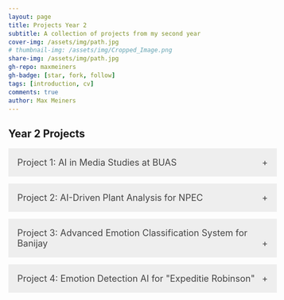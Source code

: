```yaml
---
layout: page
title: Projects Year 2
subtitle: A collection of projects from my second year
cover-img: /assets/img/path.jpg
# thumbnail-img: /assets/img/Cropped_Image.png
share-img: /assets/img/path.jpg
gh-repo: maxmeiners
gh-badge: [star, fork, follow]
tags: [introduction, cv]
comments: true
author: Max Meiners
---
```


<style>
  .accordion {
    margin-bottom: 1em;
  }

  .accordion input[type="checkbox"] {
    display: none;
  }

  .accordion label {
    background-color: #eee;
    color: #444;
    cursor: pointer;
    padding: 18px;
    width: 100%;
    border: none;
    text-align: left;
    outline: none;
    font-size: 18px;
    transition: background-color 0.4s ease;
    display: block;
  }

  .accordion label:hover {
    background-color: #ccc;
  }

  .accordion label:after {
    content: '+';
    float: right;
  }

  .accordion input:checked + label:after {
    content: '-';
  }

  .accordion .content {
    height: 0;
    overflow: hidden;
    transition: height 0.4s ease;
    background-color: #f9f9f9;
  }

  .accordion input:checked + label + .content {
    height: auto;
    padding: 18px;
    border-top: 1px solid #ddd;
  }
</style>

<h2>Year 2 Projects</h2>

<div class="accordion">
  <input type="checkbox" id="project1" />
  <label for="project1">Project 1: AI in Media Studies at BUAS</label>
  <div class="content">
    <h3>Project 1: <strong>AI in Media Studies at BUAS</strong></h3>
    <p>As part of a five-person team at Breda University of Applied Sciences (BUAS), we explored the impact of Artificial Intelligence (AI) on students, staff, and the organization. Our mixed-method study combined surveys and interviews to investigate attitudes towards AI within media studies. The project concluded with a research paper, policy recommendations, and an interactive PowerPoint presentation presented at a conference, providing actionable insights and strategic direction.</p>

    <h4>Data Collection & Analysis:</h4>
    <p>I played a significant role in the data collection phase by creating a comprehensive survey using Qualtrics. Additionally, my team and I conducted in-depth interviews with lecturers and students, gathering both quantitative and qualitative data. The survey data was preprocessed using R scripting, which allowed me to perform a detailed analysis and uncover valuable trends and patterns.</p>

    <h4>Visualization & Presentation:</h4>
    <p>Utilizing R scripting, my team and I developed visualizations, such as dynamic charts and interactive graphs, to effectively communicate our findings. We culminated our efforts by developing a PowerPoint presentation, which was showcased at the Conference, highlighting our research results and actionable recommendations.</p>

    <h4>Stakeholder Collaboration:</h4>
    <p>Our team maintained active engagement with Media stakeholders to ensure our study aligned with industry needs. Regular meetings facilitated our progress, fostering meaningful outcomes and targeted recommendations for the BUAS community.</p>

    <h4>Impact & Personal Growth:</h4>
    <p>The project provided valuable insights to BUAS for enhancing Media studies and helped me grow as an analytics translator. I developed my expertise in data analysis, stakeholder engagement, and strategic problem-solving. Additionally, it deepened my understanding of research methodologies, data collection, and analysis using R.</p>

    <h4>Skills Gained:</h4>
    <ul>
      <li><strong>Qualitative Research</strong> – Conducting interviews to gather detailed perspectives.</li>
      <li><strong>Data Visualization</strong> – Using R to create impactful visualizations for presentations.</li>
      <li><strong>Data Analysis</strong> – Preprocessing and analyzing survey data in R.</li>
      <li><strong>Quantitative Research</strong> – Designing surveys to collect data on AI perceptions.</li>
      <li><strong>Teamwork</strong> – Collaborating within a multi-disciplinary team to achieve project goals.</li>
      <li><strong>Stakeholder Engagement</strong> – Regularly communicating with Media stakeholders to align project outcomes.</li>
    </ul>

    <h4>PowerPoint Presentation</h4>
    <p>Below is the link to the interactive PowerPoint presentation that was the final deliverable for this project:</p>
    <a href="https://edubuas-my.sharepoint.com/:p:/g/personal/214936_buas_nl/EfDtobFMb3FJgJW2LjLcmWEBUXR3-ITpDCHQWaUocMHQxA?e=4zoQwj" target="_blank">View the Interactive PowerPoint Presentation</a>
  </div>
</div>


<div class="accordion">
  <input type="checkbox" id="project2" />
  <label for="project2">Project 2: AI-Driven Plant Analysis for NPEC</label>
  <div class="content">
    <h3>Project 2: <strong>AI-Driven Plant Analysis for the Netherlands Plant Eco-phenotyping Center (NPEC)</strong></h3>
    <p>
      For this project, I worked in collaboration with the <strong>Netherlands Plant Eco-phenotyping Center (NPEC)</strong>, through my association with Breda University of Applied Sciences. The project's primary objective was to revolutionize plant phenotyping by integrating computer vision and robotics to enhance plant root analysis and improve automation in precision inoculation.
    </p>
    
    <p>
      To address plant phenotyping challenges, computer vision techniques were employed to isolate Petri dishes from background noise and perform semantic segmentation of plant components like seeds, shoots, and roots. With a refined and preprocessed dataset, I developed a machine learning model capable of accurately predicting masks for different plant structures. This allowed for instance segmentation, which identified individual plants in the images and facilitated detailed measurements, such as root length and the precise localization of root tips—a critical step in assessing plant growth and traits.
    </p>

    <p>
      In parallel with the computer vision work, the robotics aspect of the project focused on automating the delivery of inoculants to the identified plant root tips. I simulated and developed a precision liquid handling robot that was programmed using a PID controller for accurate liquid dispensing. The robot was integrated with the computer vision system, enabling it to locate and deliver the liquid to targeted areas on the Petri dish. This demonstrated how vision-based analysis could be seamlessly combined with robotic automation, allowing for precise interventions in plant phenotyping experiments.
    </p>

    <p>
      Additionally, I incorporated reinforcement learning to enhance the robot’s navigation and precision. By designing appropriate reward functions and conducting hyperparameter tuning, I ensured that the robot could autonomously navigate to the correct root tips for liquid delivery. The integration of reinforcement learning further improved the system's efficiency, as the robot learned to optimize its path and actions based on real-time feedback.
    </p>

    <h4>Key Findings:</h4>
    <ul>
      <li>The computer vision model was able to achieve high accuracy in isolating plant structures, particularly roots, enabling more efficient plant trait analysis.</li>
      <li>The liquid handling robot demonstrated precise inoculation capabilities when integrated with vision-based localization, enhancing automation in plant phenotyping.</li>
      <li>Reinforcement learning significantly improved the robot’s precision in liquid delivery, ensuring accurate targeting of plant root tips.</li>
      <li>The combination of machine learning, computer vision, and robotics proved to be an effective approach for automated plant phenotyping.</li>
    </ul>

    <p>
      The project culminated in a comprehensive technical report, which documented the methodologies used for dataset acquisition and preprocessing, and detailed the computer vision and robotics pipelines. The report included a flowchart that depicted the overall workflow and performance metrics that evaluated the accuracy of root segmentation, robot precision, and the effectiveness of reinforcement learning in task execution.
    </p>

    <h4>Skills Gained:</h4>
    <ul>
      <li><strong>Robotics</strong>: Developed and simulated a robot with a PID controller for precise inoculation tasks.</li>
      <li><strong>Computer Vision</strong>: Applied segmentation techniques to isolate plant structures, enabling accurate plant root phenotyping.</li>
      <li><strong>Reinforcement Learning</strong>: Crafted reward functions and optimized RL models for autonomous robot navigation and liquid delivery.</li>
      <li><strong>Machine Learning</strong>: Built predictive models for plant segmentation and collaborated on enhancing robotics through ML integration.</li>
    </ul>

    <p>
      The outcomes of this project demonstrated the successful synergy between computer vision and robotics, advancing automated plant phenotyping. The technical report and findings offered a valuable contribution to NPEC's goal of improving plant analysis through AI technologies.
    </p>
  </div>
</div>


<div class="accordion">
  <input type="checkbox" id="project3" />
  <label for="project3">Project 3: Advanced Emotion Classification System for Banijay</label>
  <div class="content">
    <h3>Project 3: <strong>Advanced Emotion Classification System for Banijay</strong></h3>
    <p>For this group project, my team and I collaborated with <strong>Banijay</strong>, in association with Breda University of Applied Sciences, to develop an emotion classification system utilizing natural language processing (NLP) and machine learning models. The objective was to analyze video content, detecting and classifying emotions to enhance the content's emotional impact and insights.</p>
    
    <p>The data preprocessing involved cleaning text data using regular expressions, and normalizing it through tokenization and stemming techniques. Word embeddings were then used to represent words as vectors, enabling the integration of these vectors into machine learning models. Additional feature extraction methods like TF-IDF and Part-of-Speech (POS) tagging were applied. A custom word embedding model, trained on our project-specific corpus, was incorporated to enhance emotion classification accuracy.</p>

    <p>We experimented with multiple models for emotion classification. Initial models were developed using Naïve Bayes and Logistic Regression algorithms. Further sophistication was added with sequence models such as Recurrent Neural Networks (RNN), XGBoost, and Long Short-Term Memory (LSTM) networks, each contributing to an improved understanding of emotional cues in text.</p>

    <p>A robust pipeline was developed to break down video content into fragments, extract text from these fragments, and predict emotions for each segment. To ensure optimal performance, we tested transformer models using Hugging Face, selecting RoBERTA as the core model. RoBERTa was fine-tuned on the dataset and achieved high accuracy in emotion classification.</p>

    <p>Comprehensive model evaluation was performed using metrics such as accuracy, precision, recall, and F1-score. Through error analysis, we identified areas for improvement, balancing performance metrics to select the most effective model. The process and results were documented in a detailed technical report, showcasing the methodologies and findings.</p>

    <h4>Key Findings:</h4>
    <ul>
      <li>RoBERTa outperformed other models in emotion classification, achieving significant accuracy improvements after fine-tuning on the project-specific dataset.</li>
      <li>Data preprocessing and feature extraction were critical in improving model performance, with POS tagging and word embeddings contributing to enhanced emotion detection.</li>
      <li>The pipeline's automated process for splitting video and extracting text enabled efficient emotion classification across various video content.</li>
      <li>Combining traditional algorithms with advanced transformer models provided a deeper understanding and classification of emotions in media content.</li>
    </ul>

    <h4>Skills Gained:</h4>
    <ul>
      <li><strong>Transformer Models</strong> – Implemented and fine-tuned transformer models, specifically RoBERTa, for NLP tasks.</li>
      <li><strong>Performance Metrics Analysis</strong> – Evaluated models using accuracy, precision, recall, and F1-score.</li>
      <li><strong>Feature Engineering</strong> – Applied techniques such as tokenization, TF-IDF, and POS tagging for improved model performance.</li>
      <li><strong>Natural Language Processing (NLP)</strong> – Developed emotion classification models using advanced NLP techniques.</li>
      <li><strong>Model Evaluation</strong> – Conducted comprehensive model performance assessments and error analyses.</li>
    </ul>

    <p>The project provided Banijay with a robust tool for analyzing emotional content in their video assets, offering actionable insights to enhance viewer engagement through AI-driven emotion classification.</p>

    <p>
      You can view the full code for the RoBERTa model in my Jupyter Notebook here: <a href="https://nbviewer.org/github/MaxMeiners/maxmeiners.github.io/blob/master/Year%202%20ADS%26AI%20repositories/Project%203/RoBERTa%20model/roberta_model_best_performing.ipynb" target="_blank">NBViewer link</a>.
    </p>
  </div>
</div>


<div class="accordion">
  <input type="checkbox" id="project4" />
  <label for="project4">Project 4: Emotion Detection AI for "Expeditie Robinson"</label>
  <div class="content">
    <h3>Project 4: <strong>Emotion Detection AI for "Expeditie Robinson"</strong></h3>
    <p>For this group project, my team and I continued the work from our previous project, building upon models and methodologies we had already developed. One example is the use of the RoBERTa model that I created in the previous block, which served as a foundation for developing a new AI-driven emotion detection model based on the popular reality TV series "Expeditie Robinson." Our goal was to create a machine learning solution capable of analyzing and detecting emotions in video footage from the show. Leveraging tools like Microsoft Azure Machine Learning and Docker, we designed and built an end-to-end MLOps pipeline that processed, trained, and deployed our models for real-time emotion inference.</p>
    
    <p>
      The project emphasized <strong>cloud-based deployment and visualization</strong> of the model's predictions. We developed an interactive web-based platform using Streamlit, called the "Emotion Detection Platform." This platform enables users to train models by providing text input data and selecting hyperparameters. Once trained, the model can analyze both audio and video files, delivering predictions at the sentence level. The platform aims to provide valuable insights into viewer engagement and preferences for TV series, allowing stakeholders to make informed data-driven decisions.
    </p>

    <h4>Key Findings:</h4>
    <ul>
      <li>Video data from "Expeditie Robinson" provided a rich source of emotional expressions, which the model successfully identified and classified.</li>
      <li>Our analysis highlighted patterns in contestant emotions, offering insights into mood shifts and emotional dynamics throughout the series.</li>
      <li>The Streamlit application enabled seamless interaction with the model, enhancing stakeholders' ability to visualize emotional trends and validate model accuracy.</li>
    </ul>

    <h4>Skills Gained:</h4>
    <ul>
      <li><strong>Machine Learning</strong> for emotion recognition, utilizing Azure ML for model training and cloud deployment.</li>
      <li><strong>Data Processing</strong> through video analysis and feature extraction to support accurate emotion detection.</li>
      <li><strong>Application Development</strong> using Streamlit to create a user-friendly interface for model training and visualization.</li>
      <li><strong>MLOps & Containerization</strong>: Employed Docker to ensure consistent and reproducible environments for development and deployment.</li>
    </ul>

    <h4>Screenshots:</h4>
    <div>
      <img src="/assets/img/emotion_detection_homepage.png" alt="Emotion Detection Platform Home" style="width:100%; max-width:600px;">
      <p><em>Figure 1: The homepage of the Emotion Detection Platform, explaining what the goal of the platform is.</em></p>
    </div>
    <div>
      <img src="/assets/img/model_training_page.png" alt="Model Training Interface" style="width:100%; max-width:600px;">
      <p><em>Figure 2: The model training interface, allowing users to input data and select hyperparameters for model training.</em></p>
    </div>
  </div>
</div>
